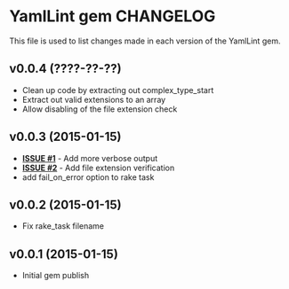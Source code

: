 YamlLint gem CHANGELOG
======================
This file is used to list changes made in each version of the YamlLint gem.

v0.0.4 (????-??-??)
-------------------
- Clean up code by extracting out complex_type_start
- Extract out valid extensions to an array
- Allow disabling of the file extension check

v0.0.3 (2015-01-15)
-------------------
- **[ISSUE #1](https://github.com/shortdudey123/yamllint/issues/1)** - Add more verbose output
- **[ISSUE #2](https://github.com/shortdudey123/yamllint/issues/2)** - Add file extension verification
- add fail_on_error option to rake task

v0.0.2 (2015-01-15)
-------------------
- Fix rake_task filename

v0.0.1 (2015-01-15)
-------------------
- Initial gem publish
